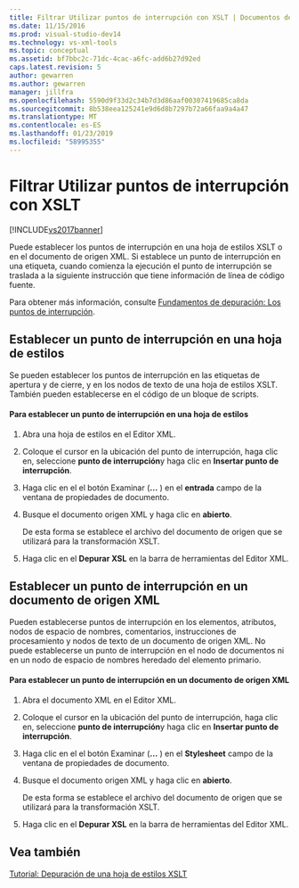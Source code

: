 ```yaml
---
title: Filtrar Utilizar puntos de interrupción con XSLT | Documentos de Microsoft
ms.date: 11/15/2016
ms.prod: visual-studio-dev14
ms.technology: vs-xml-tools
ms.topic: conceptual
ms.assetid: bf7bbc2c-71dc-4cac-a6fc-add6b27d92ed
caps.latest.revision: 5
author: gewarren
ms.author: gewarren
manager: jillfra
ms.openlocfilehash: 5590d9f33d2c34b7d3d86aaf00307419685ca8da
ms.sourcegitcommit: 8b538eea125241e9d6d8b7297b72a66faa9a4a47
ms.translationtype: MT
ms.contentlocale: es-ES
ms.lasthandoff: 01/23/2019
ms.locfileid: "58995355"
---
```

# <a name="how-to-use-breakpoints-with-xslt"></a>Filtrar Utilizar puntos de interrupción con XSLT
[!INCLUDE[vs2017banner](../includes/vs2017banner.md)]

Puede establecer los puntos de interrupción en una hoja de estilos XSLT o en el documento de origen XML. Si establece un punto de interrupción en una etiqueta, cuando comienza la ejecución el punto de interrupción se traslada a la siguiente instrucción que tiene información de línea de código fuente.  
  
 Para obtener más información, consulte [Fundamentos de depuración: Los puntos de interrupción](http://msdn.microsoft.com/752a02c2-0ac7-4c8b-aa1b-4b2b3b21152e).  
  
## <a name="set-a-breakpoint-in-a-style-sheet"></a>Establecer un punto de interrupción en una hoja de estilos  
 Se pueden establecer los puntos de interrupción en las etiquetas de apertura y de cierre, y en los nodos de texto de una hoja de estilos XSLT. También pueden establecerse en el código de un bloque de scripts.  
  
#### <a name="to-set-a-breakpoint-in-a-style-sheet"></a>Para establecer un punto de interrupción en una hoja de estilos  
  
1.  Abra una hoja de estilos en el Editor XML.  
  
2.  Coloque el cursor en la ubicación del punto de interrupción, haga clic en, seleccione **punto de interrupción**y haga clic en **Insertar punto de interrupción**.  
  
3.  Haga clic en el el botón Examinar (**...** ) en el **entrada** campo de la ventana de propiedades de documento.  
  
4.  Busque el documento origen XML y haga clic en **abierto**.  
  
     De esta forma se establece el archivo del documento de origen que se utilizará para la transformación XSLT.  
  
5.  Haga clic en el **Depurar XSL** en la barra de herramientas del Editor XML.  
  
## <a name="set-a-breakpoint-in-an-xml-source-document"></a>Establecer un punto de interrupción en un documento de origen XML  
 Pueden establecerse puntos de interrupción en los elementos, atributos, nodos de espacio de nombres, comentarios, instrucciones de procesamiento y nodos de texto de un documento de origen XML. No puede establecerse un punto de interrupción en el nodo de documentos ni en un nodo de espacio de nombres heredado del elemento primario.  
  
#### <a name="to-set-a-breakpoint-in-an-xml-source-document"></a>Para establecer un punto de interrupción en un documento de origen XML  
  
1.  Abra el documento XML en el Editor XML.  
  
2.  Coloque el cursor en la ubicación del punto de interrupción, haga clic en, seleccione **punto de interrupción**y haga clic en **Insertar punto de interrupción**.  
  
3.  Haga clic en el el botón Examinar (**...** ) en el **Stylesheet** campo de la ventana de propiedades de documento.  
  
4.  Busque el documento origen XML y haga clic en **abierto**.  
  
     De esta forma se establece el archivo del documento de origen que se utilizará para la transformación XSLT.  
  
5.  Haga clic en el **Depurar XSL** en la barra de herramientas del Editor XML.  
  
## <a name="see-also"></a>Vea también  
 [Tutorial: Depuración de una hoja de estilos XSLT](../xml-tools/walkthrough-debug-an-xslt-style-sheet.md)
